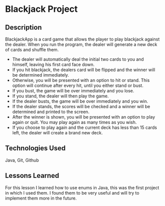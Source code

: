 # Blackjack Project

## Description
BlackjackApp is a card game that allows the player to play blackjack against the dealer. 
When you run the program, the dealer will generate a new deck of cards and shuffle them.
- The dealer will automatically deal the initial two cards to you and himself, leaving his first card face down.
- If you hit blackjack, the dealers card will be flipped and the winner will be determined immediately.
- Otherwise, you will be presented with an option to hit or stand. This option will continue after every hit, until you either stand or bust.
- If you bust, the game will be over immediately and you lose.
- If you stand, the dealer will then play the game.
- If the dealer busts, the game will be over immediately and you win.
- If the dealer stands, the scores will be checked and a winner will be determined and printed to the screen.
- After the winner is shown, you will be presented with an option to play again or quit. You may play again as many times as you wish.
- If you choose to play again and the current deck has less than 15 cards left, the dealer will create a brand new deck.

## Technologies Used
Java, Git, Github

## Lessons Learned
For this lesson I learned how to use enums in Java, this was the first project in which I used them. I found them to be very useful and will try to implement them more in the future.